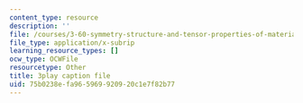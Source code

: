 ```yaml
---
content_type: resource
description: ''
file: /courses/3-60-symmetry-structure-and-tensor-properties-of-materials-fall-2005/75b0238efa965969920920c1e7f82b77_XYKEtZiierI.vtt
file_type: application/x-subrip
learning_resource_types: []
ocw_type: OCWFile
resourcetype: Other
title: 3play caption file
uid: 75b0238e-fa96-5969-9209-20c1e7f82b77
---
```

